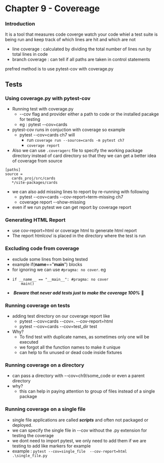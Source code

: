 # Chapter 9 - Covereage

### Introduction

It is a tool that measures code coverge watch your code whiel a test suite is being run and keep track of which lines are hit and which are not

* line coverage : calculated by dividing the total number of lines run by total lines in code
* branch coverage : can tell if all paths are taken in control statements

prefred method is to use pytest-cov with coverage.py

## Tests

### Using coverage.py with pytest-cov

* Running test with coverage.py
  * --cov flag and provider either a path to code or the installed pacakge for testing
  * eg : pytest --cov=cards
* pytest-cov runs in conjuction with coverage so example
  * pytest --cov=cards ch7 will
    * run `coverage run --source=cards -m pytest ch7`
    * `coverage report`
* Also we can use `.coveragerc` file to specify the working package directory instead of card directory so that they we can get a better idea of coverage from source

```
[paths]
source =
   cards_proj/src/cards
   */site-packages/cards
```

* we can also add missing lines to report by re-running with following
  * pytest --cov=cards --cov-report=term-missing ch7
  * coverage report --show-missing
* even if we run pytest we can get report by coverage report

### Generating HTML Report

* use cov-report=html or coverage html to generate html report
* The report htmlcov/ is placed in the directory where the test is run

### Excluding code from coverage

* exclude some lines from being tested
* example if(__name__=="__main__") blocks
* for ignoring we can use `#pragma: no cover`. eg
* ```
  if __name__ == "__main__": #pragma: no cover
      main()
  ```
* ️ ***Beware that never add tests just to make the coverage 100%***  🚀️

### Running coverage on tests

* adding test directory on our coverage report like
  * pytest --cov=cards --cov=. --cov-report=html
  * pytest --cov=cards --cov=test_dir test
* Why?
  * To find test with duplicate names, as sometimes only one will be executed
  * we forgot all the function names to make it unique
  * can help to fix unused or dead code inside fixtures

### Running coverage on a directory

* can pass a directory with --cov=ch9/some_code or even a parent directory
* why?
  * this can help in paying attention to group of files instead of a single package

### Running coverage on a single file

* single file applications are called ***scripts*** and often not packaged or deployed.
* we can specify the single file in --cov without the .py extension for testing the coverage
* we dont need to import pytest, we only need to add them if we are testing to add like markers for example
* example : `pytest --cov=single_file  --cov-report=html .\single_file.py`
